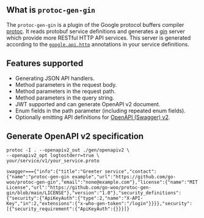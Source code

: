 ## What is `protoc-gen-gin`
The `protoc-gen-gin` is a plugin of the Google protocol buffers compiler
[protoc](https://github.com/protocolbuffers/protobuf).
It reads protobuf service definitions and generates a [gin](https://github.com/gin-gonic/gin) server which
provide more RESTful HTTP API services. This server is generated according to the
[`google.api.http`](https://github.com/googleapis/googleapis/blob/master/google/api/http.proto#L46)
annotations in your service definitions.

## Features supported
- Generating JSON API handlers.
- Method parameters in the request body.
- Method parameters in the request path.
- Method parameters in the query string.
- JWT supported and can generate OpenAPI v2 document.
- Enum fields in the path parameter (including repeated enum fields).
- Optionally emitting API definitions for
  [OpenAPI (Swagger) v2](https://swagger.io/docs/specification/2-0/basic-structure/).

## Generate OpenAPI v2 specification
```
protoc -I . --openapiv2_out ./gen/openapiv2 \
--openapiv2_opt logtostderr=true \
your/service/v1/your_service.proto
```

``` 
swagger==={"info":{"title":"Greeter service","contact":{"name":"protoc-gen-gin example","url":"https://github.com/go-woo/protoc-gen-gin","email":"none@example.com"},"license":{"name":"MIT License","url":"https://github.com/go-woo/protoc-gen-gin/blob/main/LICENSE"},"version":"1.0"},"security_definitions":{"security":{"ApiKeyAuth":{"type":2,"name":"X-API-Key","in":2,"extensions":{"x-who-gen-token":"/login"}}}},"security":[{"security_requirement":{"ApiKeyAuth":{}}}]}
```